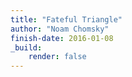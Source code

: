 ```yaml
---
title: "Fateful Triangle"
author: "Noam Chomsky"
finish-date: 2016-01-08
_build:
    render: false
---
```


